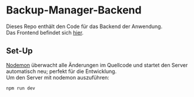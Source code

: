 # Backup-Manager-Backend
Dieses Repo enthält den Code für das Backend der Anwendung.  
Das Frontend befindet sich [hier](https://github.com/Erik966/Backup-Manager-Frontend/tree/dev).  


## Set-Up
[Nodemon](https://nodemon.io/) überwacht alle Änderungen im Quellcode und startet den Server automatisch neu; perfekt für die Entwicklung.  
Um den Server mit nodemon auszuführen:  
```bash
npm run dev
```
